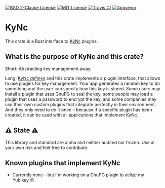 [![BSD 2-Clause License](https://img.shields.io/badge/License-BSD--2--Clause-blue.svg)](https://opensource.org/licenses/BSD-2-Clause)
[![MIT License](https://img.shields.io/badge/License-BSD--2--Clause-blue.svg)](https://opensource.org/licenses/MIT)
[![Travis CI](https://travis-ci.org/KizzyCode/kync.svg?branch=master)](https://travis-ci.org/KizzyCode/kync)
[![Appveyor](https://ci.appveyor.com/api/projects/status/github/KizzyCode/kync?svg=true)](https://ci.appveyor.com/project/KizzyCode/kync)

# KyNc
This crate is a Rust interface to [KyNc](https://github.com/KizzyCode/kync/blob/master/Kync.asciidoc) plugins.


## What is the purpose of KyNc and this crate?
Short: Abstracting key management away.

Long: [KyNc defines](https://github.com/KizzyCode/kync/blob/master/Kync.asciidoc) and this crate implements a plugin
interface, that allows to use plugins for key management. Your app generates a random key to do something and the user
can specify how this key is stored. Some users may install a plugin that uses GnuPG to seal the key, some people may
load a plugin that uses a password to encrypt the key, and some companies may use their own custom plugins that
integrate perfectly in their environment. And they only need to do it once – because if a specific plugin has been
created, it can be used with all applications that implement KyNc.


## ⚠️ State ⚠️
This library and standard are alpha and neither audited nor frozen. Use at your own risk and feel free to contribute.


## Known plugins that implement KyNc
 - Currently none – but I'm working on a GnuPG plugin to utilize my Yubikey 🙃